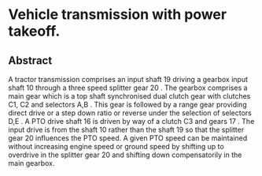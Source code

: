 # Vehicle transmission with power takeoff.

## Abstract
A tractor transmission comprises an input shaft 19 driving a gearbox input shaft 10 through a three speed splitter gear 20 . The gearbox comprises a main gear which is a top shaft synchronised dual clutch gear with clutches C1, C2 and selectors A,B . This gear is followed by a range gear providing direct drive or a step down ratio or reverse under the selection of selectors D,E . A PTO drive shaft 16 is driven by way of a clutch C3 and gears 17 . The input drive is from the shaft 10 rather than the shaft 19 so that the splitter gear 20 influences the PTO speed. A given PTO speed can be maintained without increasing engine speed or ground speed by shifting up to overdrive in the splitter gear 20 and shifting down compensatorily in the main gearbox.